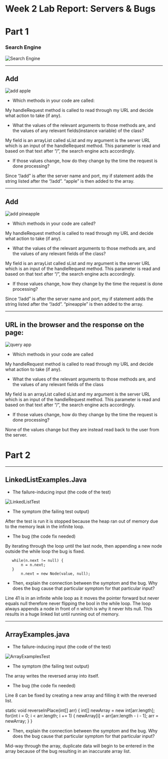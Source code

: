 # Week 2 Lab Report: Servers & Bugs
# Part 1
### Search Engine

 ![Search Engine](searchEngine.png)

---
## Add

 ![add apple](AddedW.png)

 * Which methods in your code are called:

 My handleRequest method is called to read through my URL and decide what action to take (if any). 
 * What the values of the relevant arguments to those methods are, and the values of any relevant fields(instance variable) of the class?

 My field is an arrayList called sList and my argument is the server URL which is an input of the handleRequest method. This parameter is read and based on that text after “/”, the  search engine acts accordingly. 

 * If those values change, how do they change by the time the request is done processing?
 
 Since “/add” is after the server name and port, my if statement adds the string listed after the “/add”. “apple” is then added to the array.

---
## Add

 ![add pineapple](Pineapple.png)

 * Which methods in your code are called?

 My handleRequest method is called to read through my URL and decide what action to take (if any). 

 * What the values of the relevant arguments to those methods are, and the values of any relevant fields of the class?

 My field is an arrayList called sList and my argument is the server URL which is an input of the handleRequest method. This parameter is read and based on that text after “/”, the search engine acts accordingly.

 * If those values change, how they change by the time the request is done processing?

 Since “/add” is after the server name and port, my if statement adds the string listed after the “/add”. “pineapple” is then added to the array.


---
## URL in the browser and the response on the page:

 ![query app](appQuery.png)

 * Which methods in your code are called

 My handleRequest method is called to read through my URL and decide what action to take (if any). 

 * What the values of the relevant arguments to those methods are, and the values of any relevant fields of the class

 My field is an arrayList called sList and my argument is the server URL which is an input of the handleRequest method. This parameter is read and based on that text after “/”, the search engine acts accordingly.

 * If those values change, how do they change by the time the request is done processing?

 None of the values change but they are instead read back to the user from the server. 


# Part 2
---
## LinkedListExamples.Java
 * The failure-inducing input (the code of the test)

 ![LinkedListTest](LinkedListTest.png)

 * The symptom (the failing test output) 

 After the test is run it is stopped because the heap ran out of memory due to the memory leak in the infinite loop.
 * The bug (the code fix needed)

 By iterating through the loop until the last node, then appending a new node outside the while loop the bug is fixed.

       while(n.next != null) {
           n = n.next;
       }
           n.next = new Node(value, null);
 
 * Then, explain the connection between the symptom and the bug. Why does the bug cause that particular symptom for that particular input? 

 Line 41 is in an infinite while loop as it moves the pointer forward but never equals null therefore never flipping the bool in the while loop. The loop always appends a node in front of n which is why it never hits null. This results in a huge linked list until running out of memory.

 

---
## ArrayExamples.java
 * The failure-inducing input (the code of the test)

 ![ArrayExamplesTest](ArrayTests.png)

 * The symptom (the failing test output)  

 The array writes the reversed array into itself. 
 * The bug (the code fix needed)

Line 8 can be fixed by creating a new array and filling it with the reversed list.

 static void reverseInPlace(int[] arr) {
   int[] newArray = new int[arr.length];
   for(int i = 0; i < arr.length; i += 1) {
     newArray[i] = arr[arr.length - i - 1];
     arr = newArray;
   }
 }

 * Then, explain the connection between the symptom and the bug. Why does the bug cause that particular symptom for that particular input?

 Mid-way through the array, duplicate data will begin to be entered in the array because of the bug resulting in an inaccurate array list.